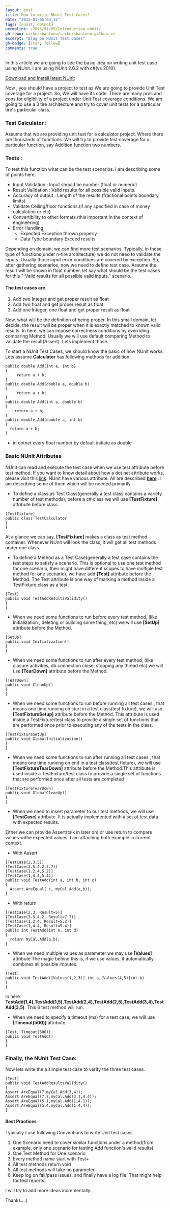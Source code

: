 ```yaml
---
layout: post
title: How to write NUnit Test Cases?
date: "2013-01-05 03:15"
tags: [nunit, dotnet]
permalink: /2013/01/05/Introduction-nunit/
gh-repo: sarkershantonu/sarkershantonu.github.io
excerpt: "Blog on NUnit Test Cases"
gh-badge: [star, follow]
comments: true
---
```

In this article we are going to see the basic idea on writing unit test case using NUnit. I am using NUnit 2.6.2 with c#(vs 2010).

[Download and Install latest NUnit](https://nunit.org/)

Now , you should have a project to test as We are going to provide Unit Test coverage for a project. So, We will have its code. There are many pros and cons for eligibility of a project under Unit Test coverage conditions. We am going to use a 3 tire architecture and try to cover unit tests for a particular tire's particular class.

### Test Calculator : 
Assume that we are providing unit test for a calculator project. Where there are thousands of functions. We will try to provide test coverage for a particular function, say Addition function two numbers. 

### Tests : 
To test this function what can be the test scenarios. I am describing some of points here.
- Input Validation : Input should be number (float or numeric)
- Result Validation : Valid results for all possible valid inputs. 
- Accuracy of output : Length of the results (fractional points boundary limits)
- Validate Ceiling/floor functions.(if any specified in case of money calculation or etc)
- Convertibility to other formats.(this important in the context of engineering)
- Error Handling
    - Expected Exception thrown properly
    - Data Type boundary Exceed results

Depending on domain, we can find more test scenarios. Typically, in these type of functions(under n-tire architecture) we do not need to validate the inputs. Usually those input error conditions are covered by exception. So, after gathering scenarios, now we need to define test case. Assume the result will be shown in float number.
let say  what should be the test cases for this "-Valid results for all possible valid inputs." scenario. 

#### The test cases are 
1. Add two Integer and get proper result as float
2. Add two float and get proper result as float
3. Add one Integer, one float and get proper result as float

Now, what will be the definition of being proper. In this small domain, let decide, the result will be proper when it is exactly matched to known valid results. In here, we can impose correctness conditions by overriding comparing Method. Usually we will use default comparing Method to validate the result(Assert). Lets implement those.

To start a NUnit Test Cases, we should know the basic of how NUnit works. Lets assume **Calculator** has following methods for addition. 

```
public double Add(int a, int b)
{
     return a + b;
}
public double Add(double a, double b)
{
     return a + b;
}
public double Add(int a, double b)
{
    return a + b;
}
public double Add(double a, int b)
{
  return a + b;
}
```

- in dotnet every float number by default initiate as double

### Basic NUnit Attributes 
NUnit can read and execute the test case when we use test attribute before test method. If you want to know detail about how a dot net attribute works, please visit this [link](https://docs.microsoft.com/en-us/dotnet/csharp/programming-guide/concepts/attributes/). NUnit have various attribute. All are described [**here**](http://www.nunit.org/index.php?p=attributes&r=2.6.2) . I am describing some of them which will be needed primarily.
- To define a class as Test Class(generally a test class contains a variety number of test methods), before a c# class we will use **[TestFixture]** attribute before class. 

```
[TestFixture]
public class TestCalculator
{
}
```

At a glance we can say, **[TestFixture]** makes a class as test method container. Whenever NUnit will look the class, it will get all test methods under one class.

- To define a Method as a Test Case(generally a test case contains the test steps to satisfy a scenario. This is optional to use one test method for one scenario, their might have different scopes to have multiple test method for one scenario),  we have add **[Test]** attribute before the Method. The Test attribute is one way of marking a method inside a TestFixture class as a test.

```
[Test]
public void TestAddResultsValidity()
{
}
```

- When we need some functions to run before every test method, (like Initialization  , deleting or building some thing, etc) we will use **[SetUp]** attribute before the Method.

```
[SetUp]
public void Initialization()
{
}
```

- When we need some functions to run after every test method, (like closure activities, db connection close, stopping any thread etc) we will use **[TearDown]** attribute before the Method.

```
[TearDown]
public void CleanUp()
{
}
```

- When we need some functions to run before running all test cases , that means one time running on start in a test class(test fixture), we will use **[TestFixtureSetup]** attribute before the Method. This attribute is used inside a TestFixture/test class to provide a single set of functions that are performed once prior to executing any of the tests in the class.

```
[TestFixtureSetUp]
public void GlobalInitialization()
{
}
```

- When we need some functions to run after running all test cases , that means one time running on end in a test class(test fixture), we will use **[TestFixtureTearDown]** attribute before the Method.This attribute is used inside a TestFixture/test class to provide a single set of functions that are performed once after all tests are completed

```
[TestFixtureTearDown]
public void GlobalCleanUp()
{
}
```

- When we need to insert parameter to our test methods, we will use **[TestCase]** attribute. It is actually implemented with a set of test data with expected results.

Either we can provide Assert(talk in later on) or use return to compare values withe expected values. I am attaching both example in current context. 

- With Assert

```
[TestCase(2,3,5)]
[TestCase(3.5,4.2,7.7)]
[TestCase(1.2,4,5.2)]
[TestCase(1,4.4,5.4)]
public void TestAdd(int a, int b, int c)
{
  Assert.AreEqual( c, myCal.Add(a,b));
}
```

- With return

```
[TestCase(2,3, Result=5)]
[TestCase(3.5,4.2, Result=7.7)]
[TestCase(1.2,4, Result=5.2)]
[TestCase(1,4.4, Result=5.4)]
public int TestAdd(int n, int d)
{
  return myCal.Add(a,b);
}
```

- When we need multiple values as parameter we may use **[Values]** attribute  The magic behind this is, if we use values, it automatically combines all possible imputes.

```
[Test]
public void TestAdd([Values(1,2,3)] int a,[Values(4,5)]int b)
{
}
```

In here **TestAdd(1,4),TestAdd(1,5),TestAdd(2,4),TestAdd(2,5),TestAdd(3,4),TestAdd(3,5)**. This 6 test method will run.

- When we need to specify a timeout (ms) for a test case, we will use **[Timeout(500)]** attribute.

```
[Test, Timeout(500)]
public void TestAdd()
{
}
```

### Finally, the NUnit Test Case: 
Now lets write the a simple test case to verify the three test cases. 

```
[Test]
public void TestAddResultsValidity()
{
Assert.AreEqual(7,myCal.Add(3,4));
Assert.AreEqual(7.7,myCal.Add(3.3,4.4));
Assert.AreEqual(5.1,myCal.Add(1,4.1));
Assert.AreEqual(5.4,myCal.Add(1.4,4));
}
```

#### Best Practices
Typically I use following Conventions to write Unit test cases
1. One Scenario need to cover similar functions under a method(from example, only one  scenario for testing Add function's valid results)
2. One Test Method for One scenario
3. Every method name start with Test+
4. All test methods return void
5. All test methods will take no parameter.
6. Keep log on fail/pass issues, and finally have a log file. That might help for test reports.

I will try to add more ideas incrementally. 


Thanks...:)
